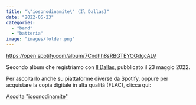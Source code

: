 ```yaml
---
title: "\"iosonodinamite\" (Il Dallas)"
date: "2022-05-23"
categories: 
  - "band"
  - "batteria"
image: "images/folder.png"
---
```


https://open.spotify.com/album/7Cndhh8sRBGTEYOGdgcALV

Secondo album che registriamo con [Il Dallas](https://raffaelebianc0.wordpress.com/2016/12/24/dallas/), pubblicato il 23 maggio 2022.

Per ascoltarlo anche su piattaforme diverse da Spotify, oppure per acquistare la copia digitale in alta qualità (FLAC), clicca qui:

[Ascolta "iosonodinamite"](https://found.ee/iosonodinamite)
